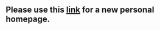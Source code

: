 ## Please use this <a href="https://yajiang4215.github.io" target="_blank">link</a> for a new personal homepage.

